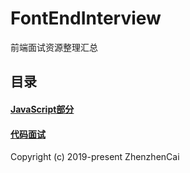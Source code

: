 # FontEndInterview
前端面试资源整理汇总

## 目录
#### [JavaScript部分](JavaScript.md)

#### [代码面试](Code.md)


Copyright (c) 2019-present ZhenzhenCai



    

